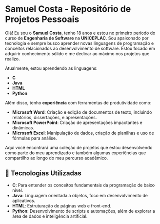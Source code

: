 # Samuel Costa - Repositório de Projetos Pessoais

Olá! Eu sou o **Samuel Costa**, tenho 18 anos e estou no primeiro período do curso de **Engenharia de Software** na **UNICEPLAC**. Sou apaixonado por tecnologia e sempre busco aprender novas linguagens de programação e conceitos relacionados ao desenvolvimento de software. Estou focado em adquirir conhecimento sólido e me dedicar ao máximo nos projetos que realizo.

Atualmente, estou aprendendo as linguagens:
- **C**
- **Java**
- **HTML**
- **Python**

Além disso, tenho **experiência** com ferramentas de produtividade como:
- **Microsoft Word**: Criação e edição de documentos de texto, incluindo relatórios, dissertações, e apresentações.
- **Microsoft PowerPoint**: Criação de apresentações impactantes e dinâmicas.
- **Microsoft Excel**: Manipulação de dados, criação de planilhas e uso de fórmulas para análise.

Aqui você encontrará uma coleção de projetos que estou desenvolvendo como parte do meu aprendizado e também algumas experiências que compartilho ao longo do meu percurso acadêmico.

## 🚀 Tecnologias Utilizadas

- **C**: Para entender os conceitos fundamentais da programação de baixo nível.
- **Java**: Linguagem orientada a objetos, foco em desenvolvimento de aplicativos.
- **HTML**: Estruturação de páginas web e front-end.
- **Python**: Desenvolvimento de scripts e automações, além de explorar a área de dados e inteligência artificial.


